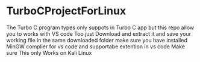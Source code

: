 # TurboCProjectForLinux
The Turbo C program types only suppots in Turbo C app but this repo allow you to works with VS code Too just Download and extract it and save your working file in the same downloaded folder make sure you have installed MinGW complier for vs code and supportabe extention in vs code Make sure This only Works on Kali Linux
